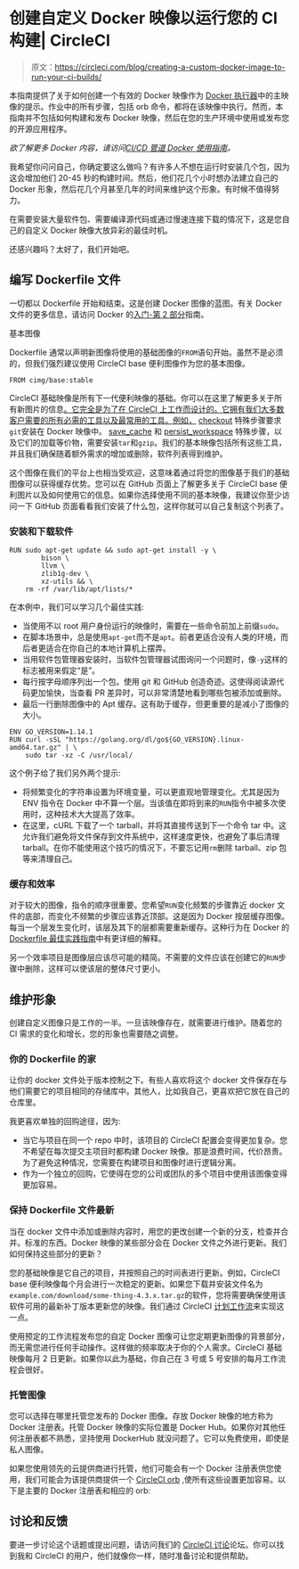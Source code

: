 # 创建自定义 Docker 映像以运行您的 CI 构建| CircleCI

> 原文：<https://circleci.com/blog/creating-a-custom-docker-image-to-run-your-ci-builds/>

本指南提供了关于如何创建一个有效的 Docker 映像作为 [Docker 执行器](https://circleci.com/docs/executor-types/#using-docker)中的主映像的提示。作业中的所有步骤，包括 orb 命令，都将在该映像中执行。然而，本指南并不包括如何构建和发布 Docker 映像，然后在您的生产环境中使用或发布您的开源应用程序。

*欲了解更多 Docker 内容，请访问[CI/CD 管道 Docker 使用指南](https://circleci.com/blog/creating-a-custom-docker-image-to-run-your-ci-builds/)。*

我希望你问问自己，你确定要这么做吗？有许多人不想在运行时安装几个包，因为这会增加他们 20-45 秒的构建时间。然后，他们花几个小时想办法建立自己的 Docker 形象，然后花几个月甚至几年的时间来维护这个形象。有时候不值得努力。

在需要安装大量软件包、需要编译源代码或通过慢速连接下载的情况下，这是您自己的自定义 Docker 映像大放异彩的最佳时机。

还感兴趣吗？太好了，我们开始吧。

## 编写 Dockerfile 文件

一切都以 Dockerfile 开始和结束。这是创建 Docker 图像的蓝图。有关 Docker 文件的更多信息，请访问 Docker 的[入门-第 2 部分](https://docs.docker.com/get-started/part2/)指南。

基本图像

Dockerfile 通常以声明新图像将使用的基础图像的`FROM`语句开始。虽然不是必须的，但我们强烈建议使用 CircleCI base 便利图像作为您的基本图像。

```
FROM cimg/base:stable 
```

CircleCI 基础映像是所有下一代便利映像的基础。你可以在这里了解更多关于所有新图片的信息[。它完全是为了在 CircleCI 上工作而设计的。它拥有我们大多数客户需要的所有必需的工具以及最常用的工具。例如，](https://circleci.com/blog/announcing-our-next-generation-convenience-images-smaller-faster-more-deterministic/) [checkout](https://circleci.com/docs/configuration-reference/#checkout) 特殊步骤要求`git`安装在 Docker 映像中。 [save_cache](https://circleci.com/docs/configuration-reference/#save_cache) 和 [persist_workspace](https://circleci.com/docs/configuration-reference/#persist_to_workspace) 特殊步骤，以及它们的加载等价物，需要安装`tar`和`gzip`。我们的基本映像包括所有这些工具，并且我们确保随着额外需求的增加或删除，软件列表得到维护。

这个图像在我们的平台上也相当受欢迎，这意味着通过将您的图像基于我们的基础图像可以获得缓存优势。您可以在 GitHub 页面上了解更多关于 CircleCI base 便利图片以及如何使用它的信息。如果你选择使用不同的基本映像，我建议你至少访问一下 GitHub 页面看看我们安装了什么包，这样你就可以自己复制这个列表了。

### 安装和下载软件

```
RUN sudo apt-get update && sudo apt-get install -y \
        bison \
        llvm \
        zlib1g-dev \
        xz-utils && \
    rm -rf /var/lib/apt/lists/* 
```

在本例中，我们可以学习几个最佳实践:

*   当使用不以 root 用户身份运行的映像时，需要在一些命令前加上前缀`sudo`。
*   在脚本场景中，总是使用`apt-get`而不是`apt`。前者更适合没有人类的环境，而后者更适合在你自己的本地计算机上摆弄。
*   当用软件包管理器安装时，当软件包管理器试图询问一个问题时，像`-y`这样的标志被用来假定“是”。
*   每行按字母顺序列出一个包。使用 git 和 GitHub 创造奇迹。这使得阅读源代码更加愉快，当查看 PR 差异时，可以非常清楚地看到哪些包被添加或删除。
*   最后一行删除图像中的 Apt 缓存。这有助于缓存，但更重要的是减小了图像的大小。

```
ENV GO_VERSION=1.14.1
RUN curl -sSL "https://golang.org/dl/go${GO_VERSION}.linux-amd64.tar.gz" | \
    sudo tar -xz -C /usr/local/ 
```

这个例子给了我们另外两个提示:

*   将频繁变化的字符串设置为环境变量，可以更直观地管理变化。尤其是因为 ENV 指令在 Docker 中不算一个层。当该值在即将到来的`RUN`指令中被多次使用时，这种技术大大提高了效率。
*   在这里，cURL 下载了一个 tarball，并将其直接传送到下一个命令 tar 中。这允许我们避免将文件保存到文件系统中，这样速度更快，也避免了事后清理 tarball。在你不能使用这个技巧的情况下，不要忘记用`rm`删除 tarball、zip 包等来清理自己。

### 缓存和效率

对于较大的图像，指令的顺序很重要。您希望`RUN`变化频繁的步骤靠近 docker 文件的底部，而变化不频繁的步骤应该靠近顶部。这是因为 Docker 按层缓存图像。每当一个层发生变化时，该层及其下的层都需要重新缓存。这种行为在 Docker 的 [Dockerfile 最佳实践指南](https://docs.docker.com/develop/develop-images/dockerfile_best-practices/)中有更详细的解释。

另一个效率项目是图像层应该尽可能的精简。不需要的文件应该在创建它的`RUN`步骤中删除，这样可以使该层的整体尺寸更小。

## 维护形象

创建自定义图像只是工作的一半。一旦该映像存在，就需要进行维护。随着您的 CI 需求的变化和增长，您的形象也需要随之调整。

### 你的 Dockerfile 的家

让你的 docker 文件处于版本控制之下。有些人喜欢将这个 docker 文件保存在与他们需要它的项目相同的存储库中。其他人，比如我自己，更喜欢把它放在自己的仓库里。

我更喜欢单独的回购途径，因为:

*   当它与项目在同一个 repo 中时，该项目的 CircleCI 配置会变得更加复杂。您不希望在每次提交主项目时都构建 Docker 映像。那是浪费时间，代价昂贵。为了避免这种情况，您需要在构建项目和图像时进行逻辑分离。
*   作为一个独立的回购，它使得在您的公司或团队的多个项目中使用该图像变得更加容易。

### 保持 Dockerfile 文件最新

当在 docker 文件中添加或删除内容时，用您的更改创建一个新的分支，检查并合并。标准的东西。Docker 映像的某些部分会在 Docker 文件之外进行更新。我们如何保持这些部分的更新？

您的基础映像是它自己的项目，并按照自己的时间表进行更新。例如，CircleCI base 便利映像每个月会进行一次稳定的更新。如果您下载并安装文件名为`example.com/download/some-thing-4.3.x.tar.gz`的软件，您将需要确保使用该软件可用的最新补丁版本更新您的映像。我们通过 CircleCI [计划工作流](https://circleci.com/docs/workflows/)来实现这一点。

使用预定的工作流程发布您的自定 Docker 图像可让您定期更新图像的背景部分，而无需您进行任何手动操作。这样做的频率取决于你的个人需求。CircleCI 基础映像每月 2 日更新。如果你以此为基础，你自己在 3 号或 5 号安排的每月工作流程会很好。

### 托管图像

您可以选择在哪里托管您发布的 Docker 图像。存放 Docker 映像的地方称为 Docker 注册表。托管 Docker 映像的实际位置是 Docker Hub。如果你对其他任何注册表都不熟悉，坚持使用 DockerHub 就没问题了。它可以免费使用，即使是私人图像。

如果您使用领先的云提供商进行托管，他们可能会有一个 Docker 注册表供您使用，我们可能会为该提供商提供一个 [CircleCI orb](https://circleci.com/orbs/) ,使所有这些设置更加容易。以下是主要的 Docker 注册表和相应的 orb:

## 讨论和反馈

要进一步讨论这个话题或提出问题，请访问我们的 [CircleCI 讨论](https://discuss.circleci.com/)论坛。你可以找到我和 CircleCI 的用户，他们就像你一样，随时准备讨论和提供帮助。